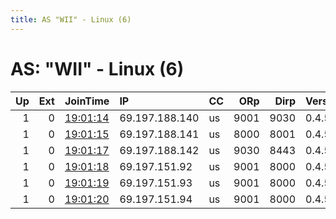 ```yaml
---
title: AS "WII" - Linux (6)
---
```


# AS: "WII" - Linux (6)

|   Up |   Ext | JoinTime                                                                                              | IP             | CC   |   ORp |   Dirp | Version   | Contact   | Nickname      |   eFamMembers |
|-----:|------:|:------------------------------------------------------------------------------------------------------|:---------------|:-----|------:|-------:|:----------|:----------|:--------------|--------------:|
|    1 |     0 | [19:01:14](https://nusenu.github.io/OrNetStats/w/relay/EA1F9DBFDA38C659FC42287E951EDC9D8E197CF4.html) | 69.197.188.140 | us   |  9001 |   9030 | 0.4.5.11  | None      | jstark1809a01 |             6 |
|    1 |     0 | [19:01:15](https://nusenu.github.io/OrNetStats/w/relay/B23A64FC11407A4AD46060628B3E95C1B233F06A.html) | 69.197.188.141 | us   |  8000 |   8001 | 0.4.5.11  | None      | jstark1809a02 |             6 |
|    1 |     0 | [19:01:17](https://nusenu.github.io/OrNetStats/w/relay/CB64547FBC4A4BF1D07F42C555B5BC8F25145B24.html) | 69.197.188.142 | us   |  9030 |   8443 | 0.4.5.11  | None      | jstark1809a03 |             6 |
|    1 |     0 | [19:01:18](https://nusenu.github.io/OrNetStats/w/relay/1B432821FB90D960B3236614B3B784C39A5D7CBD.html) | 69.197.151.92  | us   |  9001 |   8000 | 0.4.5.11  | None      | jstark1809b01 |             6 |
|    1 |     0 | [19:01:19](https://nusenu.github.io/OrNetStats/w/relay/DD3AE4745A1CE2A08E9CFB1A810764E1E613CD8C.html) | 69.197.151.93  | us   |  9001 |   8000 | 0.4.5.11  | None      | jstark1809b02 |             6 |
|    1 |     0 | [19:01:20](https://nusenu.github.io/OrNetStats/w/relay/521B640BCD940B6B09201E58C82E1A58E4557075.html) | 69.197.151.94  | us   |  9001 |   8000 | 0.4.5.11  | None      | jstark1809b03 |             6 |
